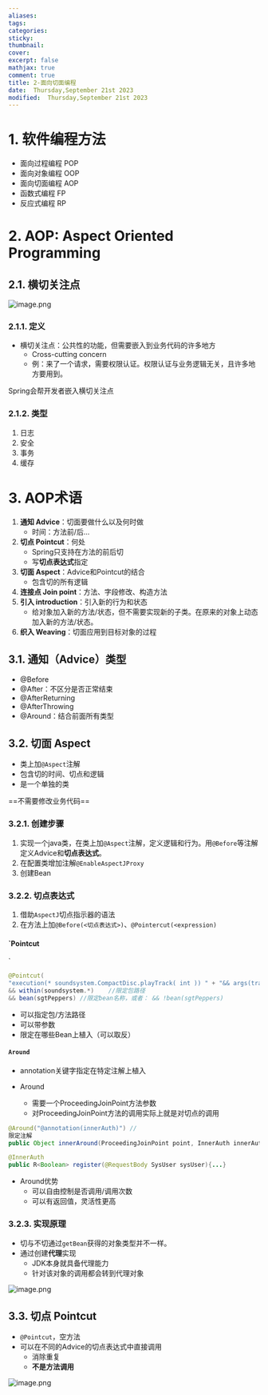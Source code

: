 ```yaml
---
aliases: 
tags: 
categories:
sticky:
thumbnail:
cover: 
excerpt: false
mathjax: true
comment: true
title: 2-面向切面编程
date:  Thursday,September 21st 2023
modified:  Thursday,September 21st 2023
---
```


# 1. 软件编程方法

- 面向过程编程 POP
- 面向对象编程 OOP
- 面向切面编程 AOP
- 函数式编程 FP
- 反应式编程 RP

# 2. AOP: Aspect Oriented Programming

## 2.1. 横切关注点

![image.png](https://chillcharlie-img.oss-cn-hangzhou.aliyuncs.com/image%2F2023%2F09%2F21%2F593c95764eb4ced35052b11e904cb58c_20230921200636.png)

### 2.1.1. 定义

- 横切关注点：公共性的功能，但需要嵌入到业务代码的许多地方
	- Cross-cutting concern
	- 例：来了一个请求，需要权限认证。权限认证与业务逻辑无关，且许多地方要用到。

Spring会帮开发者嵌入横切关注点

### 2.1.2. 类型

1. 日志
2. 安全
3. 事务
4. 缓存

# 3. AOP术语

1. **通知 Advice**：切面要做什么以及何时做
	- 时间：方法前/后...
2. **切点 Pointcut**：何处
	- Spring只支持在方法的前后切
	- 写**切点表达式**指定
3. **切面 Aspect**：Advice和Pointcut的结合
	- 包含切的所有逻辑
4. **连接点 Join point**：方法、字段修改、构造方法
5. **引入 introduction**：引入新的行为和状态
	- 给对象加入新的方法/状态，但不需要实现新的子类。在原来的对象上动态加入新的方法/状态。
6. **织入 Weaving**：切面应用到目标对象的过程

## 3.1. 通知（Advice）类型

- @Before
- @After：不区分是否正常结束
- @AfterReturning
- @AfterThrowing
- @Around：结合前面所有类型

## 3.2. 切面 Aspect

- 类上加`@Aspect`注解
- 包含切的时间、切点和逻辑
- 是一个单独的类

==不需要修改业务代码==

### 3.2.1. 创建步骤

1. 实现一个java类，在类上加`@Aspect`注解，定义逻辑和行为。用`@Before`等注解定义Advice和**切点表达式**。
2. 在配置类增加注解`@EnableAspectJProxy`
3. 创建Bean

### 3.2.2. 切点表达式

1. 借助`AspectJ`切点指示器的语法
2. 在方法上加`@Before(<切点表达式>)`、`@Pointercut(<expression)`

#### `Pointcut
`
```java
@Pointcut(
"execution(* soundsystem.CompactDisc.playTrack( int )) " + "&& args(trackNumber)") //获取参数
&& within(soundsystem.*)	//限定包路径
&& bean(sgtPeppers)	//限定bean名称，或者： && !bean(sgtPeppers)
```

- 可以指定包/方法路径
- 可以带参数
- 限定在哪些Bean上植入（可以取反）

#### `Around`

- annotation关键字指定在特定注解上植入

- Around
	- 需要一个ProceedingJoinPoint方法参数
	- 对ProceedingJoinPoint方法的调用实际上就是对切点的调用

```java
@Around("@annotation(innerAuth)") //
限定注解
public Object innerAround(ProceedingJoinPoint point, InnerAuth innerAuth) { ... }

@InnerAuth
public R<Boolean> register(@RequestBody SysUser sysUser){...}
```
- Around优势
	- 可以自由控制是否调用/调用次数
	- 可以有返回值，灵活性更高

### 3.2.3. 实现原理

- 切与不切通过`getBean`获得的对象类型并不一样。
- 通过创建**代理**实现
	- JDK本身就具备代理能力
	- 针对该对象的调用都会转到代理对象

![image.png](https://chillcharlie-img.oss-cn-hangzhou.aliyuncs.com/image%2F2023%2F09%2F21%2F0e23d5f342f4383c7a76122ca75ea479_20230921200101.png)

## 3.3. 切点 Pointcut

- `@Pointcut`，空方法
- 可以在不同的Advice的切点表达式中直接调用
	- 消除重复
	- **不是方法调用**

![image.png](https://chillcharlie-img.oss-cn-hangzhou.aliyuncs.com/image%2F2023%2F09%2F21%2Fe5eb3eb6b02f362f0bdf531c29a71c55_20230921201543.png)

